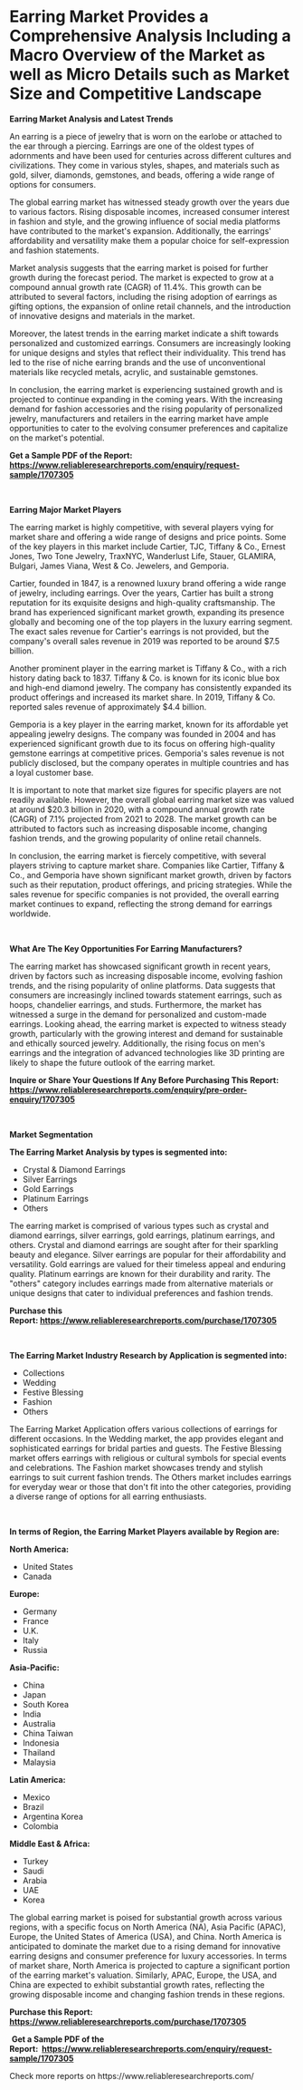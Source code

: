 <p><h1>Earring Market Provides a Comprehensive Analysis Including a Macro Overview of the Market as well as Micro Details such as Market Size and Competitive Landscape</h1></p><p><strong>Earring Market Analysis and Latest Trends</strong></p>
<p><p>An earring is a piece of jewelry that is worn on the earlobe or attached to the ear through a piercing. Earrings are one of the oldest types of adornments and have been used for centuries across different cultures and civilizations. They come in various styles, shapes, and materials such as gold, silver, diamonds, gemstones, and beads, offering a wide range of options for consumers.</p><p>The global earring market has witnessed steady growth over the years due to various factors. Rising disposable incomes, increased consumer interest in fashion and style, and the growing influence of social media platforms have contributed to the market's expansion. Additionally, the earrings' affordability and versatility make them a popular choice for self-expression and fashion statements.</p><p>Market analysis suggests that the earring market is poised for further growth during the forecast period. The market is expected to grow at a compound annual growth rate (CAGR) of 11.4%. This growth can be attributed to several factors, including the rising adoption of earrings as gifting options, the expansion of online retail channels, and the introduction of innovative designs and materials in the market.</p><p>Moreover, the latest trends in the earring market indicate a shift towards personalized and customized earrings. Consumers are increasingly looking for unique designs and styles that reflect their individuality. This trend has led to the rise of niche earring brands and the use of unconventional materials like recycled metals, acrylic, and sustainable gemstones.</p><p>In conclusion, the earring market is experiencing sustained growth and is projected to continue expanding in the coming years. With the increasing demand for fashion accessories and the rising popularity of personalized jewelry, manufacturers and retailers in the earring market have ample opportunities to cater to the evolving consumer preferences and capitalize on the market's potential.</p></p>
<p><strong>Get a Sample PDF of the Report:&nbsp; <a href="https://www.reliableresearchreports.com/enquiry/request-sample/1707305">https://www.reliableresearchreports.com/enquiry/request-sample/1707305</a></strong></p>
<p>&nbsp;</p>
<p><strong>Earring Major Market Players</strong></p>
<p><p>The earring market is highly competitive, with several players vying for market share and offering a wide range of designs and price points. Some of the key players in this market include Cartier, TJC, Tiffany & Co., Ernest Jones, Two Tone Jewelry, TraxNYC, Wanderlust Life, Stauer, GLAMIRA, Bulgari, James Viana, West & Co. Jewelers, and Gemporia.</p><p>Cartier, founded in 1847, is a renowned luxury brand offering a wide range of jewelry, including earrings. Over the years, Cartier has built a strong reputation for its exquisite designs and high-quality craftsmanship. The brand has experienced significant market growth, expanding its presence globally and becoming one of the top players in the luxury earring segment. The exact sales revenue for Cartier's earrings is not provided, but the company's overall sales revenue in 2019 was reported to be around $7.5 billion.</p><p>Another prominent player in the earring market is Tiffany & Co., with a rich history dating back to 1837. Tiffany & Co. is known for its iconic blue box and high-end diamond jewelry. The company has consistently expanded its product offerings and increased its market share. In 2019, Tiffany & Co. reported sales revenue of approximately $4.4 billion.</p><p>Gemporia is a key player in the earring market, known for its affordable yet appealing jewelry designs. The company was founded in 2004 and has experienced significant growth due to its focus on offering high-quality gemstone earrings at competitive prices. Gemporia's sales revenue is not publicly disclosed, but the company operates in multiple countries and has a loyal customer base.</p><p>It is important to note that market size figures for specific players are not readily available. However, the overall global earring market size was valued at around $20.3 billion in 2020, with a compound annual growth rate (CAGR) of 7.1% projected from 2021 to 2028. The market growth can be attributed to factors such as increasing disposable income, changing fashion trends, and the growing popularity of online retail channels.</p><p>In conclusion, the earring market is fiercely competitive, with several players striving to capture market share. Companies like Cartier, Tiffany & Co., and Gemporia have shown significant market growth, driven by factors such as their reputation, product offerings, and pricing strategies. While the sales revenue for specific companies is not provided, the overall earring market continues to expand, reflecting the strong demand for earrings worldwide.</p></p>
<p>&nbsp;</p>
<p><strong>What Are The Key Opportunities For Earring Manufacturers?</strong></p>
<p><p>The earring market has showcased significant growth in recent years, driven by factors such as increasing disposable income, evolving fashion trends, and the rising popularity of online platforms. Data suggests that consumers are increasingly inclined towards statement earrings, such as hoops, chandelier earrings, and studs. Furthermore, the market has witnessed a surge in the demand for personalized and custom-made earrings. Looking ahead, the earring market is expected to witness steady growth, particularly with the growing interest and demand for sustainable and ethically sourced jewelry. Additionally, the rising focus on men's earrings and the integration of advanced technologies like 3D printing are likely to shape the future outlook of the earring market.</p></p>
<p><strong>Inquire or Share Your Questions If Any Before Purchasing This Report: <a href="https://www.reliableresearchreports.com/enquiry/pre-order-enquiry/1707305">https://www.reliableresearchreports.com/enquiry/pre-order-enquiry/1707305</a></strong></p>
<p>&nbsp;</p>
<p><strong>Market Segmentation</strong></p>
<p><strong>The Earring Market Analysis by types is segmented into:</strong></p>
<p><ul><li>Crystal & Diamond Earrings</li><li>Silver Earrings</li><li>Gold Earrings</li><li>Platinum Earrings</li><li>Others</li></ul></p>
<p><p>The earring market is comprised of various types such as crystal and diamond earrings, silver earrings, gold earrings, platinum earrings, and others. Crystal and diamond earrings are sought after for their sparkling beauty and elegance. Silver earrings are popular for their affordability and versatility. Gold earrings are valued for their timeless appeal and enduring quality. Platinum earrings are known for their durability and rarity. The "others" category includes earrings made from alternative materials or unique designs that cater to individual preferences and fashion trends.</p></p>
<p><strong>Purchase this Report:&nbsp;<a href="https://www.reliableresearchreports.com/purchase/1707305">https://www.reliableresearchreports.com/purchase/1707305</a></strong></p>
<p>&nbsp;</p>
<p><strong>The Earring Market Industry Research by Application is segmented into:</strong></p>
<p><ul><li>Collections</li><li>Wedding</li><li>Festive Blessing</li><li>Fashion</li><li>Others</li></ul></p>
<p><p>The Earring Market Application offers various collections of earrings for different occasions. In the Wedding market, the app provides elegant and sophisticated earrings for bridal parties and guests. The Festive Blessing market offers earrings with religious or cultural symbols for special events and celebrations. The Fashion market showcases trendy and stylish earrings to suit current fashion trends. The Others market includes earrings for everyday wear or those that don't fit into the other categories, providing a diverse range of options for all earring enthusiasts.</p></p>
<p>&nbsp;</p>
<p><strong>In terms of Region, the Earring Market Players available by Region are:</strong></p>
<p>
    <p> <strong> North America: </strong>
        <ul>
            <li>United States</li>
            <li>Canada</li>
        </ul>
        </p> 
    <p> <strong> Europe: </strong>
        <ul>
            <li>Germany</li>
            <li>France</li>
            <li>U.K.</li>
            <li>Italy</li>
            <li>Russia</li>
        </ul>
        </p> 
    <p> <strong> Asia-Pacific: </strong>
        <ul>
            <li>China</li>
            <li>Japan</li>
            <li>South Korea</li>
            <li>India</li>
            <li>Australia</li>
            <li>China Taiwan</li>
            <li>Indonesia</li>
            <li>Thailand</li>
            <li>Malaysia</li>
        </ul>
        </p> 
    <p> <strong> Latin America: </strong>
        <ul>
            <li>Mexico</li>
            <li>Brazil</li>
            <li>Argentina Korea</li>
            <li>Colombia</li>
        </ul>
        </p> 
    <p> <strong> Middle East & Africa: </strong>
        <ul>
            <li>Turkey</li>
            <li>Saudi</li>
            <li>Arabia</li>
            <li>UAE</li>
            <li>Korea</li>
        </ul>
    </p>
    </p>
<p><p>The global earring market is poised for substantial growth across various regions, with a specific focus on North America (NA), Asia Pacific (APAC), Europe, the United States of America (USA), and China. North America is anticipated to dominate the market due to a rising demand for innovative earring designs and consumer preference for luxury accessories. In terms of market share, North America is projected to capture a significant portion of the earring market's valuation. Similarly, APAC, Europe, the USA, and China are expected to exhibit substantial growth rates, reflecting the growing disposable income and changing fashion trends in these regions.</p></p>
<p><strong>Purchase this Report: <a href="https://www.reliableresearchreports.com/purchase/1707305">https://www.reliableresearchreports.com/purchase/1707305</a></strong></p>
<p>&nbsp;<strong>Get a Sample PDF of the Report:&nbsp;&nbsp;<a href="https://www.reliableresearchreports.com/enquiry/request-sample/1707305">https://www.reliableresearchreports.com/enquiry/request-sample/1707305</a></strong></p>
<p><strong></strong></p>
<p>Check more reports on https://www.reliableresearchreports.com/</p>